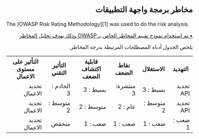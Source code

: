 <h2 dir='rtl' align='right'>مخاطر برمجة واجهة التطبيقات</h2>


The [OWASP Risk Rating Methodology][1] was used to do the risk analysis.
[<p dir='rtl' align='right'>▪️ تم استخدام نموذج تقييم المخاطر الخاص بـ OWASP وذلك بهدف تحليل المخاطر  </p>](0x03-introduction.md)

<p dir='rtl' align='right'>يلخص الجدول أدناه المصطلحات المرتبطة بدرجة المخاطر. 
 
 

<table dir='rtl' align="right">
  <tr>
    <th>التهديد </th>
    <th> الاستغلال </th>
    <th> نقاط الضعف </th>
    <th> قابلية اكتشاف الضعف </th>
    <th> التأثير التقني </th>
    <th> التأثير على مستوى الاعمال </th>
    <tr>
    <td> تحديد API  </td> 
   <td> بسيط : 3 </td> 
   <td> منتشرة: 3 </td> 
   <td> بسيط : 3 </td> 
     <td> الخادم : 3 </td> 
         <td> تحديد الاعمال </td>
        </tr> 
         <td> تحديد API </td> 
         <td> متوسط : 2 </td> 
         <td> عام : 2 </td> 
         <td> متوسط : 2 </td> 
         <td> متوسط : 2  </td> 
         <td> تحديد الاعمال </td> 
         </tr> 
         <td> صعب : 1 </td> 
         <td> صعب : 1 </td> 
         <td> صعب : 1 </td> 
         <td> صعب : 1 </td> 
         <td> منخفض </td> 
         <td> تحديد الاعمال </td> 
</tr> 
</tr>
</table>


